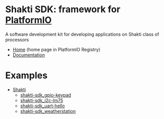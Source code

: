 
# Shakti SDK: framework for [PlatformIO](https://platformio.org)

A software development kit for developing applications on Shakti class of processors

* [Home](https://platformio.org/frameworks/shakti-sdk) (home page in PlatformIO Registry)
* [Documentation](https://docs.platformio.org/page/frameworks/shakti-sdk.html)

# Examples

- [Shakti](https://github.com/platformio/platform-shakti)
  * [shakti-sdk_gpio-keypad](https://github.com/platformio/platform-shakti/tree/master/examples/shakti-sdk_gpio-keypad)
  * [shakti-sdk_i2c-lm75](https://github.com/platformio/platform-shakti/tree/master/examples/shakti-sdk_i2c-lm75)
  * [shakti-sdk_uart-hello](https://github.com/platformio/platform-shakti/tree/master/examples/shakti-sdk_uart-hello)
  * [shakti-sdk_weatherstation](https://github.com/platformio/platform-shakti/tree/master/examples/shakti-sdk_weatherstation)

